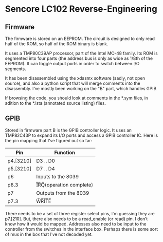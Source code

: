 # Sencore LC102 Reverse-Engineering

## Firmware

The firmware is stored on an EEPROM. The circuit is designed to only read half of the
ROM, so half of the ROM binary is blank.

It uses a TMP80C39AP processor, part of the Intel MC-48 family. Its ROM is segmented
into four parts (the address bus is only as wide as 1/8th of the EEPROM). It can
toggle output ports in order to switch between I/O segments.

It has been disassembled using the xdasmx software (sadly, not open source), and
also a python script that will merge comments into the disassembly. I've mostly
been working on the "B" part, which handles GPIB.

If browsing the code, you should look at comments in the *.sym files, in adition to 
the *.lsta (annotated source listing) files.

## GPIB

Stored in firmware part B is the GPIB controller logic. It uses an TMP82C43P to
expand its I/O ports and access a GPIB controller IC. Here is the pin mapping that
I've figured out so far:

| Pin        | Function |
|------------|----------|
| p4.\[3210\]  | D3 .. D0 |
| p5.\[3210\]  | D7 .. D4 |
| p6         | Inputs to the 8039         |
| p6.3       | I̅R̅Q̅(operation complete) |
| p7         | Outputs from the 8039      |
| p7.3       | W̅R̅I̅T̅E̅                 |

There needs to be a set of three register select pins, I'm guessing they are p7.\[210\].
But, there also needs to be a read_enable (or read) pin.
I don't know how it would be mapped. Addresses also need to be input to the controller
from the switches in the interface box. Perhaps there is some sort of mux in the box
that I've not decoded yet.

